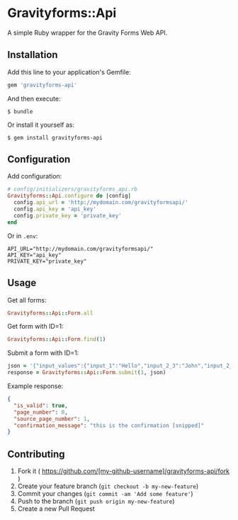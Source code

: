 # Gravityforms::Api

A simple Ruby wrapper for the Gravity Forms Web API.

## Installation

Add this line to your application's Gemfile:

```ruby
gem 'gravityforms-api'
```

And then execute:

	$ bundle

Or install it yourself as:

    $ gem install gravityforms-api

## Configuration

Add configuration:

```ruby
# config/initializers/gravityforms_api.rb
Gravityforms::Api.configure do |config|
  config.api_url = 'http://mydomain.com/gravityformsapi/'
  config.api_key = 'api_key'
  config.private_key = 'private_key'
end
```

Or in `.env`:

```text
API_URL="http://mydomain.com/gravityformsapi/"
API_KEY="api_key"
PRIVATE_KEY="private_key"
```

## Usage

Get all forms:

```ruby
Gravityforms::Api::Form.all
```

Get form with ID=1:

```ruby
Gravityforms::Api::Form.find(1)
```

Submit a form with ID=1:

```ruby
json = '{"input_values":{"input_1":"Hello","input_2_3":"John","input_2_6":"Smith"}}'
response = Gravityforms::Api::Form.submit(1, json)
```

Example response:

```json
{
  "is_valid": true,
  "page_number": 0,
  "source_page_number": 1,
  "confirmation_message": "this is the confirmation [snipped]"
}
```

## Contributing

1. Fork it ( https://github.com/[my-github-username]/gravityforms-api/fork )
2. Create your feature branch (`git checkout -b my-new-feature`)
3. Commit your changes (`git commit -am 'Add some feature'`)
4. Push to the branch (`git push origin my-new-feature`)
5. Create a new Pull Request
